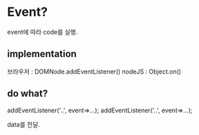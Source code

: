 
# Event?

event에 따라 code를 실행.

## implementation

브라우저 : DOMNode.addEventListener()
nodeJS : Object.on()

## do what?

addEventListener('..', event=>...);
addEventListener('..', event=>...);

data를 전달.